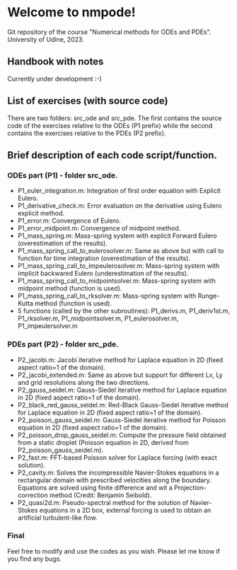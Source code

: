 # Welcome to nmpode!

Git repository of the course "Numerical methods for ODEs and PDEs".
University of Udine, 2023.

## Handbook with notes

Currently under development :-)

## List of exercises (with source code)

There are two folders: src_ode and src_pde. The first contains the source code of the exercises relative to the ODEs (P1 prefix) while the second contains the exercises relative to the PDEs (P2 prefix).

## Brief description of each code script/function.

### ODEs part (P1) - folder src_ode.
- P1_euler_integration.m: Integration of first order equation with Explicit Eulero.
- P1_derivative_check.m:  Error evaluation on the derivative using Eulero explicit method.
- P1_error.m: Convergence of Eulero.
- P1_error_midpoint.m: Convergence of midpoint method.
- P1_mass_spring.m: Mass-spring system with explicit Forward Eulero (overestimation of the results).
- P1_mass_spring_call_to_eulerosolver.m: Same as above but with call to function for time integration (overestimation of the results).
- P1_mass_spring_call_to_impeulerosolver.m: Mass-spring system with implicit backwared Eulero (underestimation of the results).
- P1_mass_spring_call_to_midpointsolver.m: Mass-spring system with midpoint method (function is used).
- P1_mass_spring_call_to_rksolver.m: Mass-spring system with Runge-Kutta method (function is used).
- 5 functions (called by the other subroutines): P1_derivs.m, P1_deriv1st.m, P1_rksolver.m, P1_midpointsolver.m, P1_eulerosolver.m, P1_impeulersolver.m

### PDEs part (P2) - folder src_pde.

- P2_jacobi.m: Jacobi iterative method for Laplace equation in 2D (fixed aspect ratio=1 of the domain).
- P2_jacobi_extended.m: Same as above but support for different Lx, Ly and grid resolutions along the two directions.
- P2_gauss_seidel.m: Gauss-Siedel iterative method for Laplace equation in 2D (fixed aspect ratio=1 of the domain).
- P2_black_red_gauss_seidel.m: Red-Black  Gauss-Siedel iterative method for Laplace equation in 2D (fixed aspect ratio=1 of the domain).
- P2_poisson_gauss_seidel.m:  Gauss-Siedel iterative method for Poisson equation in 2D (fixed aspect ratio=1 of the domain).
- P2_poisson_drop_gauss_seidel.m: Compute the pressure field obtained from a static droplet (Poisson equation in 2D, derived from P2_poisson_gauss_seidel.m).
- P2_fast.m: FFT-based Poisson solver for Laplace forcing (with exact solution). 
- P2_cavity.m: Solves the incompressible Navier-Stokes equations in a rectangular domain with prescribed velocities along the boundary. Equations are solved using finite difference and wit a Projection-correction method (Credit: Benjamin Seibold).
- P2_quasi2d.m: Pseudo-spectral method for the solution of Navier-Stokes equations in a 2D box, external forcing is used to obtain an artificial turbulent-like flow.

### Final 

Feel free to modify and use the codes as you wish. Please let me know if you find any bugs.
